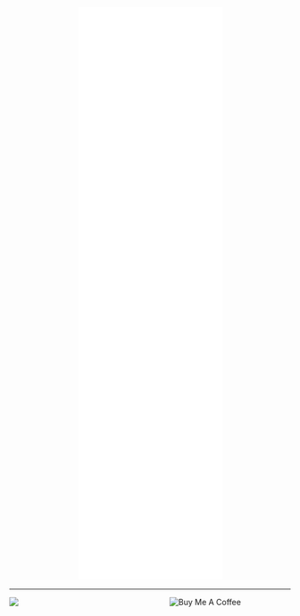

<p align="center">
<img src="github-metrics.svg" >
</p>

<hr>


<a href="https://api.visitorbadge.io/api/visitors?path=SaikiranVoladri" target="_blank"><img src="https://api.visitorbadge.io/api/visitors?path=SaikiranVoladri%2Fsaikiran&countColor=%23263759" align="left"></a>

<a href="https://www.buymeacoffee.com/saikiranreA" target="_blank"><img src="https://cdn.buymeacoffee.com/buttons/v2/default-red.png" align="right" alt="Buy Me A Coffee" style="height: 60px !important;width: 217px !important;" ></a>

